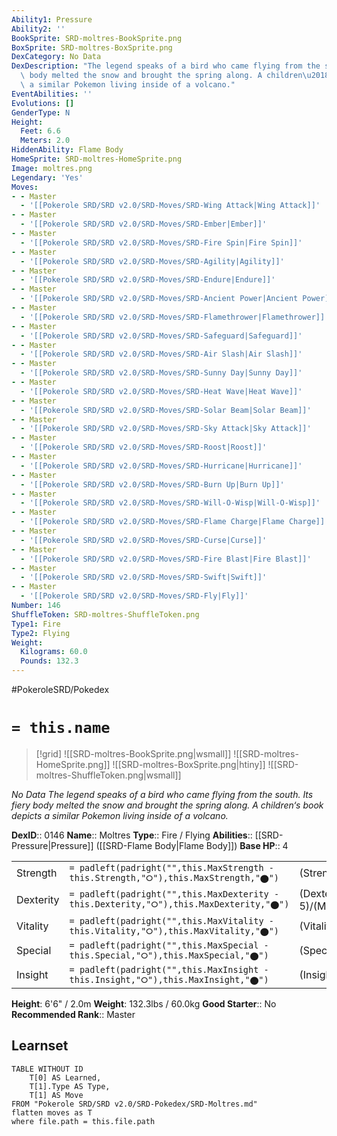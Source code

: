 ```yaml
---
Ability1: Pressure
Ability2: ''
BookSprite: SRD-moltres-BookSprite.png
BoxSprite: SRD-moltres-BoxSprite.png
DexCategory: No Data
DexDescription: "The legend speaks of a bird who came flying from the south. Its fiery\
  \ body melted the snow and brought the spring along. A children\u2018s book depicts\
  \ a similar Pokemon living inside of a volcano."
EventAbilities: ''
Evolutions: []
GenderType: N
Height:
  Feet: 6.6
  Meters: 2.0
HiddenAbility: Flame Body
HomeSprite: SRD-moltres-HomeSprite.png
Image: moltres.png
Legendary: 'Yes'
Moves:
- - Master
  - '[[Pokerole SRD/SRD v2.0/SRD-Moves/SRD-Wing Attack|Wing Attack]]'
- - Master
  - '[[Pokerole SRD/SRD v2.0/SRD-Moves/SRD-Ember|Ember]]'
- - Master
  - '[[Pokerole SRD/SRD v2.0/SRD-Moves/SRD-Fire Spin|Fire Spin]]'
- - Master
  - '[[Pokerole SRD/SRD v2.0/SRD-Moves/SRD-Agility|Agility]]'
- - Master
  - '[[Pokerole SRD/SRD v2.0/SRD-Moves/SRD-Endure|Endure]]'
- - Master
  - '[[Pokerole SRD/SRD v2.0/SRD-Moves/SRD-Ancient Power|Ancient Power]]'
- - Master
  - '[[Pokerole SRD/SRD v2.0/SRD-Moves/SRD-Flamethrower|Flamethrower]]'
- - Master
  - '[[Pokerole SRD/SRD v2.0/SRD-Moves/SRD-Safeguard|Safeguard]]'
- - Master
  - '[[Pokerole SRD/SRD v2.0/SRD-Moves/SRD-Air Slash|Air Slash]]'
- - Master
  - '[[Pokerole SRD/SRD v2.0/SRD-Moves/SRD-Sunny Day|Sunny Day]]'
- - Master
  - '[[Pokerole SRD/SRD v2.0/SRD-Moves/SRD-Heat Wave|Heat Wave]]'
- - Master
  - '[[Pokerole SRD/SRD v2.0/SRD-Moves/SRD-Solar Beam|Solar Beam]]'
- - Master
  - '[[Pokerole SRD/SRD v2.0/SRD-Moves/SRD-Sky Attack|Sky Attack]]'
- - Master
  - '[[Pokerole SRD/SRD v2.0/SRD-Moves/SRD-Roost|Roost]]'
- - Master
  - '[[Pokerole SRD/SRD v2.0/SRD-Moves/SRD-Hurricane|Hurricane]]'
- - Master
  - '[[Pokerole SRD/SRD v2.0/SRD-Moves/SRD-Burn Up|Burn Up]]'
- - Master
  - '[[Pokerole SRD/SRD v2.0/SRD-Moves/SRD-Will-O-Wisp|Will-O-Wisp]]'
- - Master
  - '[[Pokerole SRD/SRD v2.0/SRD-Moves/SRD-Flame Charge|Flame Charge]]'
- - Master
  - '[[Pokerole SRD/SRD v2.0/SRD-Moves/SRD-Curse|Curse]]'
- - Master
  - '[[Pokerole SRD/SRD v2.0/SRD-Moves/SRD-Fire Blast|Fire Blast]]'
- - Master
  - '[[Pokerole SRD/SRD v2.0/SRD-Moves/SRD-Swift|Swift]]'
- - Master
  - '[[Pokerole SRD/SRD v2.0/SRD-Moves/SRD-Fly|Fly]]'
Number: 146
ShuffleToken: SRD-moltres-ShuffleToken.png
Type1: Fire
Type2: Flying
Weight:
  Kilograms: 60.0
  Pounds: 132.3
---
```


#PokeroleSRD/Pokedex

# `= this.name`

> [!grid]
> ![[SRD-moltres-BookSprite.png|wsmall]]
> ![[SRD-moltres-HomeSprite.png]]
> ![[SRD-moltres-BoxSprite.png|htiny]]
> ![[SRD-moltres-ShuffleToken.png|wsmall]]


*No Data*
*The legend speaks of a bird who came flying from the south. Its fiery body melted the snow and brought the spring along. A children‘s book depicts a similar Pokemon living inside of a volcano.*

**DexID**:: 0146
**Name**:: Moltres
**Type**:: Fire / Flying
**Abilities**:: [[SRD-Pressure|Pressure]] ([[SRD-Flame Body|Flame Body]])
**Base HP**:: 4

|           |                                                                                        |                                          |
| --------- | -------------------------------------------------------------------------------------- | ---------------------------------------- |
| Strength  | `= padleft(padright("",this.MaxStrength - this.Strength,"⭘"),this.MaxStrength,"⬤")`    | (Strength::6)/(MaxStrength::6)   |
| Dexterity | `= padleft(padright("",this.MaxDexterity - this.Dexterity,"⭘"),this.MaxDexterity,"⬤")` | (Dexterity:: 5)/(MaxDexterity::5) |
| Vitality  | `= padleft(padright("",this.MaxVitality - this.Vitality,"⭘"),this.MaxVitality,"⬤")`    | (Vitality::5)/(MaxVitality::5)   |
| Special   | `= padleft(padright("",this.MaxSpecial - this.Special,"⭘"),this.MaxSpecial,"⬤")`       | (Special::7)/(MaxSpecial::7)     |
| Insight   | `= padleft(padright("",this.MaxInsight - this.Insight,"⭘"),this.MaxInsight,"⬤")`       | (Insight::5)/(MaxInsight::5)     |

**Height**: 6'6" / 2.0m
**Weight**: 132.3lbs / 60.0kg
**Good Starter**:: No
**Recommended Rank**:: Master

## Learnset

```dataview
TABLE WITHOUT ID
    T[0] AS Learned,
    T[1].Type AS Type,
    T[1] AS Move
FROM "Pokerole SRD/SRD v2.0/SRD-Pokedex/SRD-Moltres.md"
flatten moves as T
where file.path = this.file.path
```
